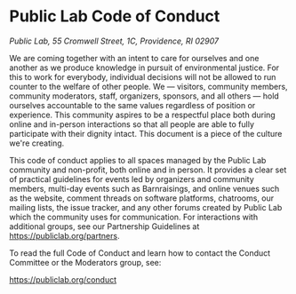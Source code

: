# Public Lab Code of Conduct 

_Public Lab, 55 Cromwell Street, 1C, Providence, RI 02907_

We are coming together with an intent to care for ourselves and one another as we produce knowledge in pursuit of environmental justice. For this to work for everybody, individual decisions will not be allowed to run counter to the welfare of other people. We — visitors, community members, community moderators, staff, organizers, sponsors, and all others — hold ourselves accountable to the same values regardless of position or experience. This community aspires to be a respectful place both during online and in-person interactions so that all people are able to fully participate with their dignity intact. This document is a piece of the culture we're creating.

This code of conduct applies to all spaces managed by the Public Lab community and non-profit, both online and in person. It provides a clear set of practical guidelines for events led by organizers and community members, multi-day events such as Barnraisings, and online venues such as the website, comment threads on software platforms, chatrooms, our mailing lists, the issue tracker, and any other forums created by Public Lab which the community uses for communication. For interactions with additional groups, see our Partnership Guidelines at https://publiclab.org/partners.

To read the full Code of Conduct and learn how to contact the Conduct Committee or the Moderators group, see:

https://publiclab.org/conduct
